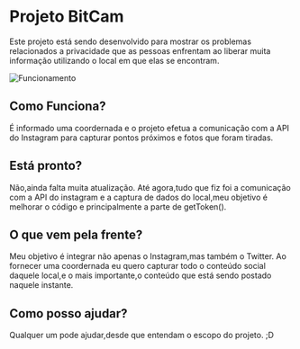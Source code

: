 Projeto BitCam
=======================================

Este projeto está sendo desenvolvido para mostrar os problemas relacionados a privacidade que as pessoas enfrentam ao liberar muita informação utilizando o local em que elas se encontram.

![Funcionamento](http://fesoft.net/bitcam/ex.png)

Como Funciona?
---------------------------------------

É informado uma coordernada e o projeto efetua a comunicação com a API do Instagram para capturar pontos próximos e fotos que foram tiradas.

Está pronto?
-----------------------------------------

Não,ainda falta muita atualização. Até agora,tudo que fiz foi a comunicação com a API do instagram e a captura de dados do local,meu objetivo é melhorar o código e principalmente a parte de getToken().

O que vem pela frente?
-----------------------------------------

Meu objetivo é integrar não apenas o Instagram,mas também o Twitter. Ao fornecer uma coordernada eu quero capturar todo o conteúdo social daquele local,e o mais importante,o conteúdo que está sendo postado naquele instante.

Como posso ajudar?
--------------------------------------

Qualquer um pode ajudar,desde que entendam o escopo do projeto. ;D
